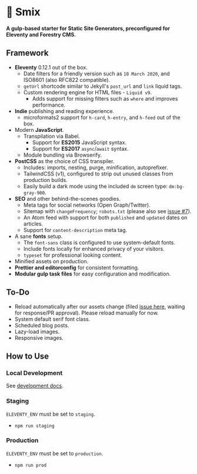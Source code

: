 # 🌻 Smix
__A gulp-based starter for Static Site Generators, preconfigured for Eleventy and Forestry CMS.__

## Framework

* __Eleventy__ 0.12.1 out of the box.
  * Date filters for a friendly version such as `10 March 2020`, and ISO8601 (also RFC822 compatible).
  * `getUrl` shortcode similar to Jekyll's `post_url` and `link` liquid tags.
  * Custom rendering engine for HTML files - `Liquid v9`.
    * Adds support for missing filters such as `where` and improves performance.
* __Indie__ publishing and reading experience.
  * microformats2 support for `h-card`, `h-entry`, and `h-feed` out of the box.
* Modern __JavaScript__.
  * Transpilation via Babel.
    * Support for __ES2015__ JavaScript syntax.
    * Support for __ES2017__ `async`/`await` syntax.
  * Module bundling via Browserify.
* __PostCSS__ as the choice of CSS transpiler.
  * Includes: imports, nesting, purge, minification, autoprefixer.
  * TailwindCSS (v1), configured to strip out unused classes from production builds.
  * Easily build a dark mode using the included `dm` screen type: `dm:bg-gray-900`.
* __SEO__ and other behind-the-scenes goodies.
  * Meta tags for social networks (Open Graph/Twitter).
  * Sitemap with `changeFrequency`; `robots.txt` (please also see [issue #7](https://github.com/hirusi/smix-eleventy-starter/issues/7)).
  * An Atom feed with support for both `published` and `updated` dates on articles.
  * Support for `content-description` meta tag.
* A sane __fonts__ setup.
  * The `font-sans` class is configured to use system-default fonts.
  * Include fonts locally for enhanced privacy of your visitors.
  * `typeset` for professional looking content.
* Minified assets on production.
* __Prettier and editorconfig__ for consistent formatting.
* __Modular gulp task files__ for easy configuration and modification.

## To-Do

* Reload automatically after our assets change (filed [issue here](https://github.com/11ty/eleventy/issues/1125), waiting for response/PR approval). Please reload manually for now.
* System default serif font class.
* Scheduled blog posts.
* Lazy-load images.
* Responsive images.

## How to Use

### Local Development

See [development docs](docs/development.md).

### Staging

`ELEVENTY_ENV` must be set to `staging`. 

* `npm run staging`

### Production

`ELEVENTY_ENV` must be set to `production`.

* `npm run prod`
